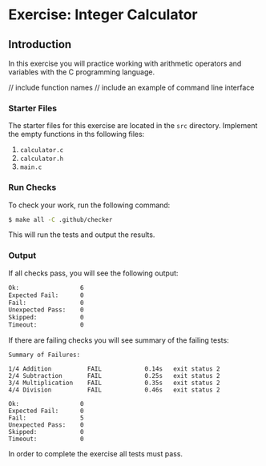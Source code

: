 # Exercise: Integer Calculator

## Introduction

In this exercise you will practice working with arithmetic operators and variables with the C programming language.

// include function names 
// include an example of command line interface

### Starter Files

The starter files for this exercise are located in the `src` directory. Implement the empty functions in ths following files:

1. `calculator.c`
2. `calculator.h`
3. `main.c`

### Run Checks

To check your work, run the following command:

```bash
$ make all -C .github/checker
```

This will run the tests and output the results.

### Output

If all checks pass, you will see the following output:

```bash
Ok:                 6
Expected Fail:      0
Fail:               0
Unexpected Pass:    0
Skipped:            0
Timeout:            0
```

If there are failing checks you will see summary of the failing tests:

```
Summary of Failures:

1/4 Addition          FAIL            0.14s   exit status 2
2/4 Subtraction       FAIL            0.25s   exit status 2
3/4 Multiplication    FAIL            0.35s   exit status 2
4/4 Division          FAIL            0.46s   exit status 2

Ok:                 0
Expected Fail:      0
Fail:               5
Unexpected Pass:    0
Skipped:            0
Timeout:            0
```

In order to complete the exercise all tests must pass.

